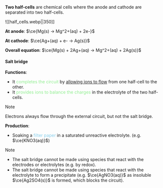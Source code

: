 **Two half-cells** are chemical cells where the anode and cathode are separated into two half-cells.

![[half_cells.webp||350]]

**At anode**:
$\ce{Mg(s) -> Mg^2+(aq) + 2e-}$

**At cathode**:
$\ce{Ag+(aq) + e- -> Ag(s)}$

**Overall equation**:
$\ce{Mg(s) + 2Ag+(aq) → Mg^2+(aq) + 2Ag(s)}$

#### Salt bridge
**Functions**:
- It <span style="color: lightgreen">completes the circuit</span> by <u>allowing ions to flow</u> from one half-cell to the other.
- It <span style="color: lightgreen">provides ions to balance the charges</span> in the electrolyte of the two half-cells.

> [!note]
> Electrons always flow through the external circuit, but not the salt bridge.

**Production**:
- Soaking a <span style="color: skyblue">filter paper</span> in a saturated unreactive electrolyte.
  (e.g. $\ce{KNO3(aq)}$)

> [!note]
> - The salt bridge cannot be made using species that react with the electrodes or electrolytes (e.g. by redox).
> - The salt bridge cannot be made using species that react with the electrolyte to form a precipitate (e.g. $\ce{AgNO3(aq)}$ as insoluble $\ce{Ag2SO4(s)}$ is formed, which blocks the circuit).